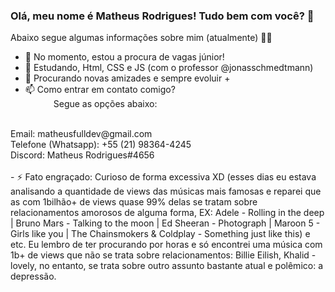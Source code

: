 ### Olá, meu nome é Matheus Rodrigues! Tudo bem com você? 👋

Abaixo segue algumas informações sobre mim (atualmente) 🥳😇

- 🔭 No momento, estou a procura de vagas júnior!
- 🌱 Estudando, Html, CSS e JS (com o professor @jonasschmedtmann)
- 👯 Procurando novas amizades e sempre evoluir +
- 📫 Como entrar em contato comigo? <br>
 ⠀⠀ ⠀⠀Segue as opções abaixo: <br>
<br>
Email: matheusfulldev@gmail.com <br>
Telefone (Whatsapp): +55 (21) 98364-4245 <br>
Discord: Matheus Rodrigues#4656 <br>
<br>
- ⚡ Fato engraçado: Curioso de forma excessiva XD (esses dias eu estava analisando a quantidade de views das músicas mais famosas e reparei que as com 1bilhão+ de views quase 99% delas se tratam sobre relacionamentos amorosos de alguma forma, EX: Adele - Rolling in the deep | Bruno Mars - Talking to the moon | Ed Sheeran - Photograph | Maroon 5 - Girls like you | The Chainsmokers & Coldplay - Something just like this) e etc. Eu lembro de ter procurando por horas e só encontrei uma música com 1b+ de views que não se trata sobre relacionamentos: Billie Eilish, Khalid - lovely, no entanto, se trata sobre outro assunto bastante atual e polêmico: a depressão.


